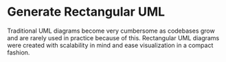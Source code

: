 Generate Rectangular UML
============
Traditional UML diagrams become very cumbersome as codebases grow and are rarely used in practice because of this. Rectangular UML diagrams were created with scalability in mind and ease visualization in a compact fashion. 
